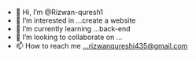 - 👋 Hi, I’m @Rizwan-quresh1
- 👀 I’m interested in ...create a website 
- 🌱 I’m currently learning ...back-end
- 💞️ I’m looking to collaborate on ... 
- 📫 How to reach me ...rizwanqureshi435@gmail.com

<!---
Rizwan-quresh1/Rizwan-quresh1 is a ✨ special ✨ repository because its `README.md` (this file) appears on your GitHub profile.
You can click the Preview link to take a look at your changes.
--->
